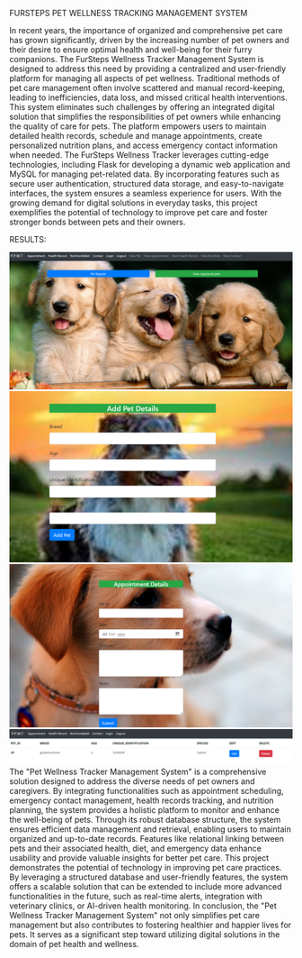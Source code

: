 FURSTEPS PET WELLNESS TRACKING MANAGEMENT SYSTEM 

In recent years, the importance of organized and comprehensive pet care has grown significantly, driven by the increasing number of pet owners and their desire to ensure optimal health and well-being for their furry companions. 
The FurSteps Wellness Tracker Management System is designed to address this need by providing a centralized and user-friendly platform for managing all aspects of pet wellness.
Traditional methods of pet care management often involve scattered and manual record-keeping, leading to inefficiencies, data loss, and missed critical health interventions.
This system eliminates such challenges by offering an integrated digital solution that simplifies the responsibilities of pet owners while enhancing the quality of care for pets. 
The platform empowers users to maintain detailed health records, schedule and manage appointments, create personalized nutrition plans, and access emergency contact information when needed.
The FurSteps Wellness Tracker leverages cutting-edge technologies, including Flask for developing a dynamic web application and MySQL for managing pet-related data. 
By incorporating features such as secure user authentication, structured data storage, and easy-to-navigate interfaces, the system ensures a seamless experience for users. With the growing demand for digital solutions in everyday tasks,
this project exemplifies the potential of technology to improve pet care and foster stronger bonds between pets and their owners.


RESULTS:

![image alt](https://github.com/SanikaHegde/Fursteps-pet-wellness-tracker/blob/d3bcfb4f8f88747e3156253eac685963f2af0227/Screenshot%202024-12-27%20221940.png )
![image alt](https://github.com/SanikaHegde/Fursteps-pet-wellness-tracker/blob/ff75cb451bb4bc7671b6593bfdeb7eed45bb09df/Screenshot%202024-12-27%20230843.png)
![image alt](https://github.com/SanikaHegde/Fursteps-pet-wellness-tracker/blob/0748b56720082c9f2f2430133b4243e22221fab7/Screenshot%202024-12-27%20230911.png)
![image alt](https://github.com/SanikaHegde/Fursteps-pet-wellness-tracker/blob/8a4e19a14f938b6cfa14df6e5853f4dd496b25fb/Screenshot%202024-12-27%20231208.png )
The "Pet Wellness Tracker Management System" is a comprehensive solution designed to address the diverse needs of pet owners and caregivers. By integrating functionalities such as appointment scheduling, emergency contact management, health records tracking, and nutrition planning, the system provides a holistic platform to monitor and enhance the well-being of pets.
Through its robust database structure, the system ensures efficient data management and retrieval, enabling users to maintain organized and up-to-date records. Features like relational linking between pets and their associated health, diet, and emergency data enhance usability and provide valuable insights for better pet care.
This project demonstrates the potential of technology in improving pet care practices. By leveraging a structured database and user-friendly features, the system offers a scalable solution that can be extended to include more advanced functionalities in the future, such as real-time alerts, integration with veterinary clinics, or AI-driven health monitoring.
In conclusion, the "Pet Wellness Tracker Management System" not only simplifies pet care management but also contributes to fostering healthier and happier lives for pets. It serves as a significant step toward utilizing digital solutions in the domain of pet health and wellness.

